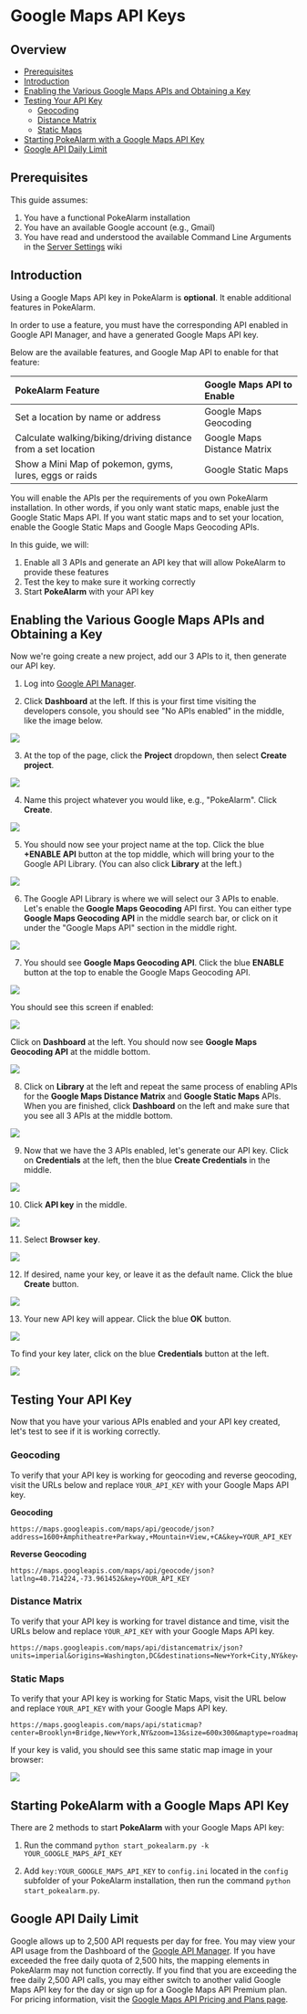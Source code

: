 # Google Maps API Keys

## Overview

* [Prerequisites](#prerequisites)
* [Introduction](#introduction)
* [Enabling the Various Google Maps APIs and Obtaining a Key](#enabling-the-various-google-maps-apis-and-obtaining-a-key)
* [Testing Your API Key](#testing-your-api-key)
  * [Geocoding](#geocoding)
  * [Distance Matrix](#distance-matrix)
  * [Static Maps](#static-maps)
* [Starting PokeAlarm with a Google Maps API Key](#starting-pokealarm-with-a-google-maps-api-key)
* [Google API Daily Limit](#google-api-daily-limit)

## Prerequisites

This guide assumes:

1. You have a functional PokeAlarm installation
2. You have an available Google account (e.g., Gmail)
3. You have read and understood the available Command Line Arguments in the [Server Settings](server-settings) wiki

## Introduction

Using a Google Maps API key in PokeAlarm is **optional**.
It enable additional features in PokeAlarm.

In order to use a feature, you must have the corresponding API enabled in
Google API Manager, and have a generated Google Maps API key.

Below are the available features, and Google Map API to enable for that feature:

| PokeAlarm Feature                                             | Google Maps API to Enable    |
|:--------------------------------------------------------------|:-----------------------------|
| Set a location by name or address                             | Google Maps Geocoding        |
| Calculate walking/biking/driving distance from a set location	| Google Maps Distance Matrix  |
| Show a Mini Map of pokemon, gyms, lures, eggs or raids        | Google Static Maps           |

You will enable the APIs per the requirements of you own PokeAlarm installation.
In other words, if you only want static maps, enable just the Google Static
Maps API. If you want static maps and to set your location, enable the Google
Static Maps and Google Maps Geocoding APIs.

In this guide, we will:

1. Enable all 3 APIs and generate an API key that will allow PokeAlarm to
provide these features
2. Test the key to make sure it working correctly
3. Start **PokeAlarm** with your API key

## Enabling the Various Google Maps APIs and Obtaining a Key
Now we're going create a new project, add our 3 APIs to it, then generate our
API key.

1. Log into [Google API Manager](https://console.developers.google.com/).

2. Click **Dashboard** at the left.  If this is your first time visiting the
developers console, you should see "No APIs enabled" in the middle, like the
image below.

![](../images/01-blank-dashboard.png)

3. At the top of the page, click the **Project** dropdown, then select
**Create project**.

![](../images/02-create-project.png)

4. Name this project whatever you would like, e.g., "PokeAlarm". Click **Create**.

![](../images/03-new-project-name.png)

5. You should now see your project name at the top. Click the blue
**+ENABLE API** button at the top middle, which will bring your to the
Google API Library. (You can also click **Library** at the left.)

![](../images/04_project_created.png)

6. The Google API Library is where we will select our 3 APIs to enable.
Let's enable the **Google Maps Geocoding** API first.  You can either
type **Google Maps Geocoding API** in the middle search bar, or click
on it under the "Google Maps API" section in the middle right.

![](../images/05_library.png)

7. You should see **Google Maps Geocoding API**. Click the blue
**ENABLE** button at the top to enable the Google Maps Geocoding API.

![](../images/06_enable_geocoding_api.png)

You should see this screen if enabled:

![](../images/07_enabled_geocoding_api.png)

Click on **Dashboard** at the left.  You should now see **Google Maps
Geocoding API** at the middle bottom.

![](../images/08_dashboard_with_geocoding_api_enabled.png)

8.  Click on **Library** at the left and repeat the same process of enabling
APIs for the **Google Maps Distance Matrix** and **Google Static Maps** APIs.
When you are finished, click **Dashboard** on the left and make sure that you
see all 3 APIs at the middle bottom.

![](../images/09_dashboard_with_geocoding_distance_staticmaps_api_enabled.png)

9. Now that we have the 3 APIs enabled, let's generate our API key.  Click
on **Credentials** at the left, then the blue **Create Credentials** in
the middle.

![](../images/10_credentials.png)

10. Click **API key** in the middle.

![](../images/11_credentials2.png)

11. Select **Browser key**.

![](../images/12_select_browser_key.png)

12. If desired, name your key, or leave it as the default name. Click the
blue **Create** button.

![](../images/13_key_name.png)

13. Your new API key will appear. Click the blue **OK** button.

![](../images/14_here_is_your_key.png)

To find your key later, click on the blue **Credentials** button at the left.

![](../images/15_find_your_key.png)

## Testing Your API Key

Now that you have your various APIs enabled and your API key created,
let's test to see if it is working correctly.

### Geocoding

To verify that your API key is working for geocoding and reverse geocoding,
visit the URLs below and replace `YOUR_API_KEY` with your Google Maps API key.

**Geocoding**
```
https://maps.googleapis.com/maps/api/geocode/json?address=1600+Amphitheatre+Parkway,+Mountain+View,+CA&key=YOUR_API_KEY
```
**Reverse Geocoding**
```
https://maps.googleapis.com/maps/api/geocode/json?latlng=40.714224,-73.961452&key=YOUR_API_KEY
```

### Distance Matrix

To verify that your API key is working for travel distance and time, visit
the URLs below and replace `YOUR_API_KEY` with your Google Maps API key.

```
https://maps.googleapis.com/maps/api/distancematrix/json?units=imperial&origins=Washington,DC&destinations=New+York+City,NY&key=YOUR_API_KEY
```

### Static Maps

To verify that your API key is working for Static Maps, visit the URL below
and replace `YOUR_API_KEY` with your Google Maps API key.
```
https://maps.googleapis.com/maps/api/staticmap?center=Brooklyn+Bridge,New+York,NY&zoom=13&size=600x300&maptype=roadmap&markers=color:blue%7Clabel:S%7C40.702147,-74.015794&markers=color:green%7Clabel:G%7C40.711614,-74.012318&markers=color:red%7Clabel:C%7C40.718217,-73.998284&key=YOUR_API_KEY
```
If your key is valid, you should see this same static map image in your browser:

![](../images/staticmaptest.png)

## Starting PokeAlarm with a Google Maps API Key

There are 2 methods to start **PokeAlarm** with your Google Maps API key:

1. Run the command `python start_pokealarm.py -k YOUR_GOOGLE_MAPS_API_KEY`

2. Add `key:YOUR_GOOGLE_MAPS_API_KEY` to `config.ini` located in the `config`
subfolder of your PokeAlarm installation, then run the command
`python start_pokealarm.py`.

## Google API Daily Limit

Google allows up to 2,500 API requests per day for free.  You may view your
API usage from the Dashboard of the
[Google API Manager](https://console.developers.google.com/). If you have
exceeded the free daily quota of 2,500 hits, the mapping elements in PokeAlarm
may not function correctly.  If you find that you are exceeding the free daily
2,500 API calls, you may either switch to another valid Google Maps API key
for the day or sign up for a Google Maps API Premium plan.  For pricing
information, visit the [Google Maps API Pricing and Plans page](https://developers.google.com/maps/pricing-and-plans/#details).
